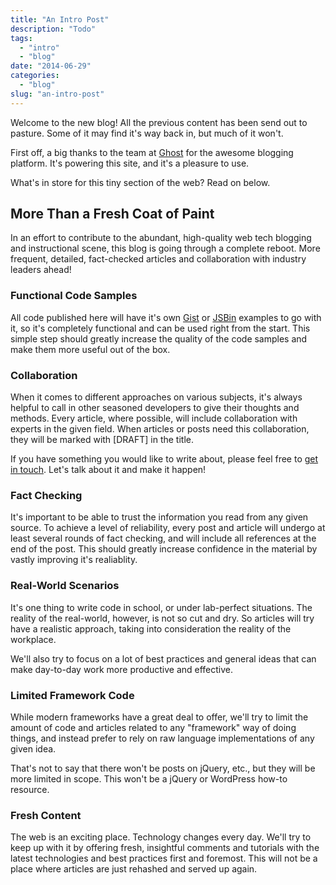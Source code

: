 ```yaml
---
title: "An Intro Post"
description: "Todo"
tags:
  - "intro"
  - "blog"
date: "2014-06-29"
categories:
  - "blog"
slug: "an-intro-post"
---
```


Welcome to the new blog! All the previous content has been send out to pasture. Some of it may find it's way back in, but much of it won't.

First off, a big thanks to the team at [Ghost](//ghost.org) for the awesome blogging platform. It's powering this site, and it's a pleasure to use.

What's in store for this tiny section of the web? Read on below.

## More Than a Fresh Coat of Paint

In an effort to contribute to the abundant, high-quality web tech blogging and instructional scene, this blog is going through a complete reboot. More frequent, detailed, fact-checked articles and collaboration with industry leaders ahead!

### Functional Code Samples

All code published here will have it's own [Gist](gist.github.com) or [JSBin](//jsbin.com) examples to go with it, so it's completely functional and can be used right from the start. This simple step should greatly increase the quality of the code samples and make them more useful out of the box.

### Collaboration

When it comes to different approaches on various subjects, it's always helpful to call in other seasoned developers to give their thoughts and methods. Every article, where possible, will include collaboration with experts in the given field. When articles or posts need this collaboration, they will be marked with [DRAFT] in the title.

If you have something you would like to write about, please feel free to [get in touch](/about). Let's talk about it and make it happen!

### Fact Checking

It's important to be able to trust the information you read from any given source. To achieve a level of reliability, every post and article will undergo at least several rounds of fact checking, and will include all references at the end of the post. This should greatly increase confidence in the material by vastly improving it's realiablity.

### Real-World Scenarios

It's one thing to write code in school, or under lab-perfect situations. The reality of the real-world, however, is not so cut and dry. So articles will try have a realistic approach, taking into consideration the reality of the workplace.

We'll also try to focus on a lot of best practices and general ideas that can make day-to-day work more productive and effective.

### Limited Framework Code

While modern frameworks have a great deal to offer, we'll try to limit the amount of code and articles related to any "framework" way of doing things, and instead prefer to rely on raw language implementations of any given idea.

That's not to say that there won't be posts on jQuery, etc., but they will be more limited in scope. This won't be a jQuery or WordPress how-to resource.

### Fresh Content

The web is an exciting place. Technology changes every day. We'll try to keep up with it by offering fresh, insightful comments and tutorials with the latest technologies and best practices first and foremost. This will not be a place where articles are just rehashed and served up again.
